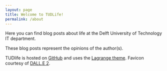 ```yaml
---
layout: page
title: Welcome to TUDLife!
permalink: /about
---
```


Here you can find blog posts about life at the Delft University of Technology IT department.

These blog posts represent the opinions of the author(s).

TUDlife is hosted on [GitHub](https://sebranchett.github.io/TUDlife)
and uses the [Lagrange theme](https://github.com/LeNPaul/Lagrange). Favicon courtesy of [DALL.E 2](https://openai.com/dall-e-2).
